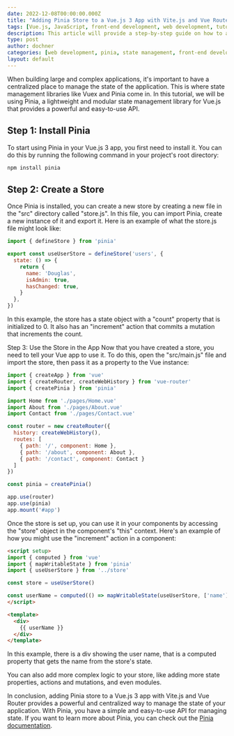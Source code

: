 ```yaml
---
date: 2022-12-08T00:00:00.000Z
title: "Adding Pinia Store to a Vue.js 3 App with Vite.js and Vue Router"
tags: [Vue.js, JavaScript, front-end development, web development, tutorial, Pinia, state management]
description: This article will provide a step-by-step guide on how to add Pinia store to a Vue.js 3 app built with Vite.js and Vue Router, including setting up the store and examples of how to use it in the application.
type: post
author: dochner
categories: [web development, pinia, state management, front-end development, JavaScript, Vue.js]
layout: default
---
```


When building large and complex applications, it's important to have a centralized place to manage the state of the application. This is where state management libraries like Vuex and Pinia come in. In this tutorial, we will be using Pinia, a lightweight and modular state management library for Vue.js that provides a powerful and easy-to-use API.

## Step 1: Install Pinia

To start using Pinia in your Vue.js 3 app, you first need to install it. You can do this by running the following command in your project's root directory:

```bash
npm install pinia
```

## Step 2: Create a Store

Once Pinia is installed, you can create a new store by creating a new file in the "src" directory called "store.js". In this file, you can import Pinia, create a new instance of it and export it. Here is an example of what the store.js file might look like:

```js
import { defineStore } from 'pinia'

export const useUserStore = defineStore('users', {
  state: () => {
    return {
      name: 'Douglas',
      isAdmin: true,
      hasChanged: true,
    }
  },
})
```

In this example, the store has a state object with a "count" property that is initialized to 0. It also has an "increment" action that commits a mutation that increments the count.

Step 3: Use the Store in the App
Now that you have created a store, you need to tell your Vue app to use it. To do this, open the "src/main.js" file and import the store, then pass it as a property to the Vue instance:

```js
import { createApp } from 'vue'
import { createRouter, createWebHistory } from 'vue-router'
import { createPinia } from 'pinia'

import Home from './pages/Home.vue'
import About from './pages/About.vue'
import Contact from './pages/Contact.vue'

const router = new createRouter({
  history: createWebHistory(),
  routes: [
    { path: '/', component: Home },
    { path: '/about', component: About },
    { path: '/contact', component: Contact }
  ]
})

const pinia = createPinia()

app.use(router)
app.use(pinia)
app.mount('#app')
```

Once the store is set up, you can use it in your components by accessing the "store"
object in the component's "this" context. Here's an example of how you might use the "increment" action in a component:

```html
<script setup>
import { computed } from 'vue'
import { mapWritableState } from 'pinia'
import { useUserStore } from '../store'

const store = useUserStore()

const userName = computed(() => mapWritableState(useUserStore, ['name']))
</script>

<template>
  <div>
    {{ userName }}
  </div>
</template>
```

In this example, there is a div showing the user name, that is a computed property that gets the name from the store's state.

You can also add more complex logic to your store, like adding more state properties, actions and mutations, and even modules.

In conclusion, adding Pinia store to a Vue.js 3 app with Vite.js and Vue Router provides a powerful and centralized way to manage the state of your application. With Pinia, you have a simple and easy-to-use API for managing state. If you want to learn more about Pinia, you can check out the [Pinia documentation](https://pinia.esm.dev/).
